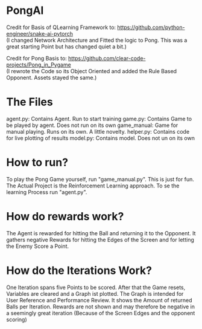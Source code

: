 # PongAI
Credit for Basis of QLearning Framework to: https://github.com/python-engineer/snake-ai-pytorch  
(I changed Network Architecture and Fitted the logic to Pong. This was a great starting Point but has changed quiet a bit.)

Credit for Pong Basis to: https://github.com/clear-code-projects/Pong_in_Pygame  
(I rewrote the Code so its Object Oriented and added the Rule Based Opponent. Assets stayed the same.) 

# The Files
agent.py: Contains Agent. Run to start training
game.py: Contains Game to be played by agent. Does not run on its own
game_manual: Game for manual playing. Runs on its own. A little novelty.
helper.py: Contains code for live plotting of results
model.py: Contains model. Does not un on its own

# How to run?
To play the Pong Game yourself, run "game_manual.py". This is just for fun. The Actual Project is the Reinforcement Learning approach.
To se the learning Process run "agent.py".

# How do rewards work?
The Agent is rewarded for hitting the Ball and returning it to the Opponent. It gathers negative Rewards for hitting the Edges of the Screen and for letting the Enemy Score a Point. 

# How do the Iterations Work?
One Iteration spans five Points to be scored. After that the Game resets, Variables are cleared and a Graph ist plotted. The Graph is intended for User Reference and Performance Review. It shows the Amount of returned Balls per Iteration. Rewards are not shown and may therefore be negative in a seemingly great iteration (Because of the Screen Edges and the opponent scoring)
